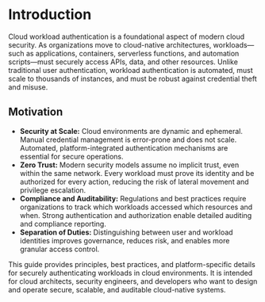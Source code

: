 # Introduction

Cloud workload authentication is a foundational aspect of modern cloud security. As organizations move to cloud-native architectures, workloads—such as applications, containers, serverless functions, and automation scripts—must securely access APIs, data, and other resources. Unlike traditional user authentication, workload authentication is automated, must scale to thousands of instances, and must be robust against credential theft and misuse.

## Motivation

- **Security at Scale:** Cloud environments are dynamic and ephemeral. Manual credential management is error-prone and does not scale. Automated, platform-integrated authentication mechanisms are essential for secure operations.
- **Zero Trust:** Modern security models assume no implicit trust, even within the same network. Every workload must prove its identity and be authorized for every action, reducing the risk of lateral movement and privilege escalation.
- **Compliance and Auditability:** Regulations and best practices require organizations to track which workloads accessed which resources and when. Strong authentication and authorization enable detailed auditing and compliance reporting.
- **Separation of Duties:** Distinguishing between user and workload identities improves governance, reduces risk, and enables more granular access control.

This guide provides principles, best practices, and platform-specific details for securely authenticating workloads in cloud environments. It is intended for cloud architects, security engineers, and developers who want to design and operate secure, scalable, and auditable cloud-native systems.
